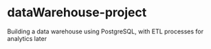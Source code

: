 # dataWarehouse-project
Building a data warehouse using PostgreSQL, with ETL processes for analytics later
